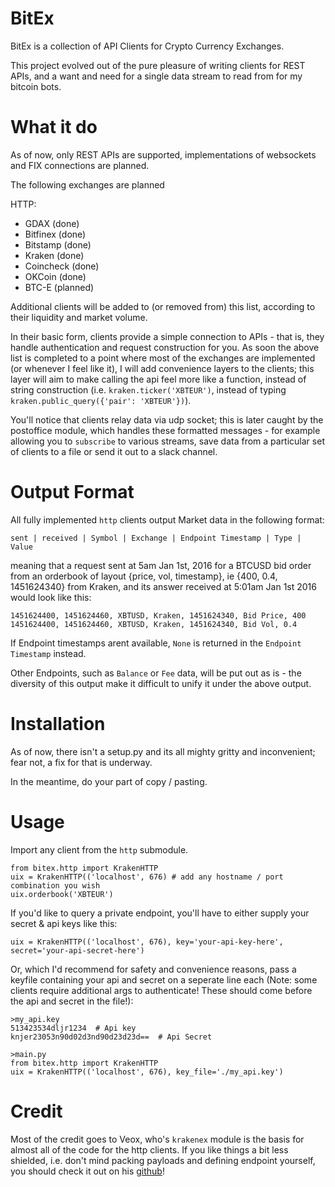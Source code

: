# BitEx
BitEx is a collection of API Clients for Crypto Currency Exchanges.

This project evolved out of the pure pleasure of writing clients for REST APIs, and a want and need for a single data stream to read from for my bitcoin bots. 

# What it do

As of now, only REST APIs are supported, implementations of websockets and FIX connections are planned.

The following exchanges are planned

HTTP:
- GDAX (done)
- Bitfinex (done)
- Bitstamp (done)
- Kraken (done)
- Coincheck (done)
- OKCoin (done)
- BTC-E (planned)


Additional clients will be added to (or removed from) this list, according to their liquidity and market volume.

In their basic form, clients provide a simple connection to APIs - that is, they handle authentication and request construction for you. As soon the above list is completed to a point where most of the exchanges are implemented (or whenever I feel like it), I will add convenience layers to the clients; this layer will aim to make calling the api feel more like a function, instead of string construction (i.e. `kraken.ticker('XBTEUR')`, instead of typing `kraken.public_query({'pair': 'XBTEUR'})`). 

You'll notice that clients relay data via udp socket; this is later caught by the postoffice module, which handles these formatted messages - for example allowing you to `subscribe` to various streams, save data from a particular set of clients to a file or send it out to a slack channel. 

# Output Format
All fully implemented `http` clients output Market data in the following format:

```
sent | received | Symbol | Exchange | Endpoint Timestamp | Type | Value
```
meaning that a request sent at 5am Jan 1st, 2016 for a BTCUSD bid order from an orderbook of layout {price, vol, timestamp}, ie {400, 0.4, 1451624340} from Kraken, and its answer received at 5:01am Jan 1st 2016 would look like this:
```
1451624400, 1451624460, XBTUSD, Kraken, 1451624340, Bid Price, 400
1451624400, 1451624460, XBTUSD, Kraken, 1451624340, Bid Vol, 0.4
```
If Endpoint timestamps arent available, `None` is returned in the `Endpoint Timestamp` instead.

Other Endpoints, such as `Balance` or `Fee` data, will be put out as is - the diversity of this output make it difficult to unify it under the above output. 

# Installation
As of now, there isn't a setup.py and its all mighty gritty and inconvenient; fear not, a fix for that is underway.

In the meantime, do your part of copy / pasting.

# Usage
Import any client from the `http` submodule.
```
from bitex.http import KrakenHTTP
uix = KrakenHTTP(('localhost', 676) # add any hostname / port combination you wish
uix.orderbook('XBTEUR')
```

If you'd like to query a private endpoint, you'll have to either supply your secret & api keys like this:
```
uix = KrakenHTTP(('localhost', 676), key='your-api-key-here', secret='your-api-secret-here')
```

Or, which I'd recommend for safety and convenience reasons, pass a keyfile containing your api and secret on a seperate line each (Note: some clients require additional args to authenticate! These should come before the api and secret in the file!):
```
>my_api.key
513423534dljr1234  # Api key
knjer23053n90d02d3nd90d23d23d==  # Api Secret

>main.py
from bitex.http import KrakenHTTP
uix = KrakenHTTP(('localhost', 676), key_file='./my_api.key')
```

# Credit
Most of the credit goes to Veox, who's `krakenex` module is the basis for almost all of the code for the http clients. If you like things a bit less shielded, i.e. don't mind packing payloads and defining endpoint yourself, you should check it out on his [github](https://github.com/veox/python3-krakenex)!



